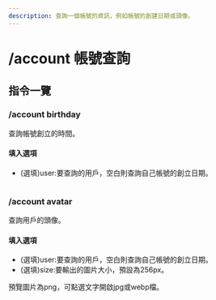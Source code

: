 ```yaml
---
description: 查詢一個帳號的資訊，例如帳號的創建日期或頭像。
---
```


# /account 帳號查詢

## 指令一覽

### /account birthday

查詢帳號創立的時間。

#### 填入選項

* (選填)user:要查詢的用戶，空白則查詢自己帳號的創立日期。

<div align="left">

<img src="https://cdn.discordapp.com/attachments/848902789681381416/965608299456245851/unknown.png" alt="">

</div>

### /account avatar

查詢用戶的頭像。

#### 填入選項

* (選填)user:要查詢的用戶，空白則查詢自己帳號的創立日期。
* (選填)size:要輸出的圖片大小，預設為256px。

預覽圖片為png，可點選文字開啟jpg或webp檔。

<div align="left">

<img src="https://cdn.discordapp.com/attachments/848902789681381416/965608654378246204/unknown.png" alt="">

</div>
